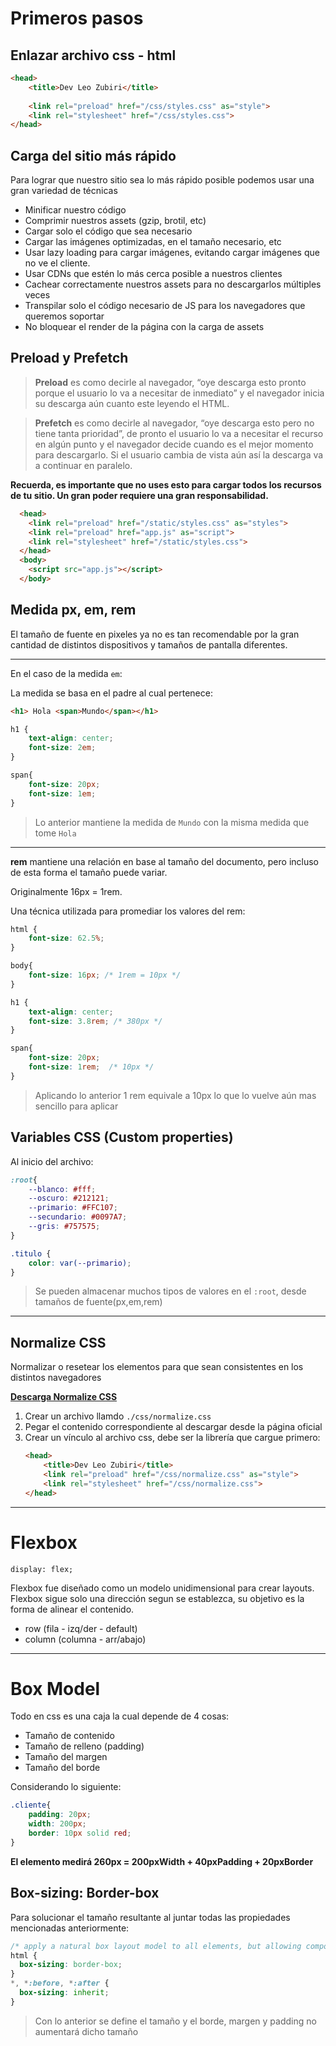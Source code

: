 # Primeros pasos 

## Enlazar archivo css - html

```html
<head>
    <title>Dev Leo Zubiri</title>
    
    <link rel="preload" href="/css/styles.css" as="style">
    <link rel="stylesheet" href="/css/styles.css">
</head>
```

## Carga del sitio más rápido

Para lograr que nuestro sitio sea lo más rápido posible podemos usar una gran variedad de técnicas

- Minificar nuestro código
- Comprimir nuestros assets (gzip, brotil, etc)
- Cargar solo el código que sea necesario
- Cargar las imágenes optimizadas, en el tamaño necesario, etc
- Usar lazy loading para cargar imágenes, evitando cargar imágenes que no ve el cliente.
- Usar CDNs que estén lo más cerca posible a nuestros clientes
- Cachear correctamente nuestros assets para no descargarlos múltiples veces
- Transpilar solo el código necesario de JS para los navegadores que queremos soportar
- No bloquear el render de la página con la carga de assets


## Preload y Prefetch

> **Preload** es como decirle al navegador, “oye descarga esto pronto porque el usuario lo va a necesitar de inmediato” y el navegador inicia su descarga aún cuanto este leyendo el HTML.

> **Prefetch** es como decirle al navegador, “oye descarga esto pero no tiene tanta prioridad”, de pronto el usuario lo va a necesitar el recurso en algún punto y el navegador decide cuando es el mejor momento para descargarlo. Si el usuario cambia de vista aún así la descarga va a continuar en paralelo.


**Recuerda, es importante que no uses esto para cargar todos los recursos de tu sitio. Un gran poder requiere una gran responsabilidad.**

```html
  <head>
    <link rel="preload" href="/static/styles.css" as="styles">
    <link rel="preload" href="app.js" as="script">
    <link rel="stylesheet" href="/static/styles.css">
  </head>
  <body>
    <script src="app.js"></script>
  </body>
```

## Medida px, em, rem

El tamaño de fuente en pixeles ya no es tan recomendable por la gran cantidad de distintos dispositivos y tamaños de pantalla diferentes.

---

En el caso de la medida `em`:

La medida se basa en el padre al cual pertenece:

```html
<h1> Hola <span>Mundo</span></h1>
```

```css
h1 { 
    text-align: center;
    font-size: 2em;
}

span{
    font-size: 20px;
    font-size: 1em;
}
```

> Lo anterior mantiene la medida de `Mundo` con la misma medida que tome `Hola`


---

**rem** mantiene una relación en base al tamaño del documento, pero incluso de esta forma el tamaño puede variar.

Originalmente 16px = 1rem.

Una técnica utilizada para promediar los valores del rem:

```css
html {
    font-size: 62.5%;
}

body{
    font-size: 16px; /* 1rem = 10px */
}

h1 { 
    text-align: center;
    font-size: 3.8rem; /* 380px */
}

span{
    font-size: 20px;
    font-size: 1rem;  /* 10px */
}
```

> Aplicando lo anterior 1 rem equivale a 10px lo que lo vuelve aún mas sencillo para aplicar


## Variables CSS (Custom properties)

Al inicio del archivo:

```css
:root{
    --blanco: #fff;
    --oscuro: #212121;
    --primario: #FFC107;
    --secundario: #0097A7;
    --gris: #757575;
}

.titulo { 
    color: var(--primario);
}

```

> Se pueden almacenar muchos tipos de valores en el `:root`, desde tamaños de fuente(px,em,rem)

---

## Normalize CSS

Normalizar o resetear los elementos para que sean consistentes en los distintos navegadores

[**Descarga Normalize CSS**](https://necolas.github.io/normalize.css/)

1. Crear un archivo llamdo `./css/normalize.css`
2. Pegar el contenido correspondiente al descargar desde la página oficial
3. Crear un vínculo al archivo css, debe ser la librería que cargue primero:
    ```html
    <head>
        <title>Dev Leo Zubiri</title>
        <link rel="preload" href="/css/normalize.css" as="style">
        <link rel="stylesheet" href="/css/normalize.css">
    </head>
    ```

---

# Flexbox

```display: flex;```

Flexbox fue diseñado como un modelo unidimensional para crear layouts. Flexbox sigue solo una dirección segun se establezca, su objetivo es la forma de alinear el contenido.

- row (fila - izq/der - default)
- column (columna - arr/abajo)


---

# Box Model

Todo en css es una caja la cual depende de 4 cosas:

- Tamaño de contenido
- Tamaño de relleno (padding)
- Tamaño del margen
- Tamaño del borde

Considerando lo siguiente:

```css
.cliente{
    padding: 20px;
    width: 200px;
    border: 10px solid red;
}
```

**El elemento medirá 260px = 200pxWidth + 40pxPadding + 20pxBorder**


## Box-sizing: Border-box

Para solucionar el tamaño resultante al juntar todas las propiedades mencionadas anteriormente:

```css
/* apply a natural box layout model to all elements, but allowing components to change */
html {
  box-sizing: border-box;
}
*, *:before, *:after {
  box-sizing: inherit;
}
```

> Con lo anterior se define el tamaño y el borde, margen y padding no aumentará dicho tamaño